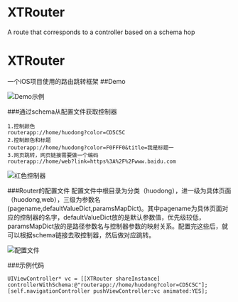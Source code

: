 # XTRouter
A route that corresponds to a controller based on a schema hop

# XTRouter
一个iOS项目使用的路由跳转框架
##Demo

![Demo示例](https://github.com/dingpuyu/XTRouter/blob/master/XTRouterProject/XTRouterProject/ScreenPrint/IMG_0233.PNG?raw=true)


###通过schema从配置文件获取控制器
```
1.控制颜色
routerapp://home/huodong?color=CD5C5C
2.控制颜色和标题
routerapp://home/huodong?color=F0FFF0&title=我是标题一
3.网页跳转，网页链接需要做一个编码
routerapp://home/web?link=https%3A%2F%2Fwww.baidu.com
```


![红色控制器](https://github.com/dingpuyu/XTRouter/blob/master/XTRouterProject/XTRouterProject/ScreenPrint/IMG_0234.PNG?raw=true)

###Router的配置文件
配置文件中根目录为分类（huodong），进一级为具体页面（huodong,web），三级为参数名(pagename,defaultValueDict,paramsMapDict)。其中pagename为具体页面对应的控制器的名字，defaultValueDict放的是默认参数值，优先级较低，paramsMapDict放的是路径参数名与控制器参数的映射关系。配置完这些后，就可以根据schema链接去取控制器，然后做对应跳转。

![配置文件](https://github.com/dingpuyu/XTRouter/blob/master/XTRouterProject/XTRouterProject/ScreenPrint/20171130-101732.png?raw=true)

###示例代码
```
UIViewController* vc = [[XTRouter shareInstance] controllerWithSchema:@"routerapp://home/huodong?color=CD5C5C"];
[self.navigationController pushViewController:vc animated:YES];
```
